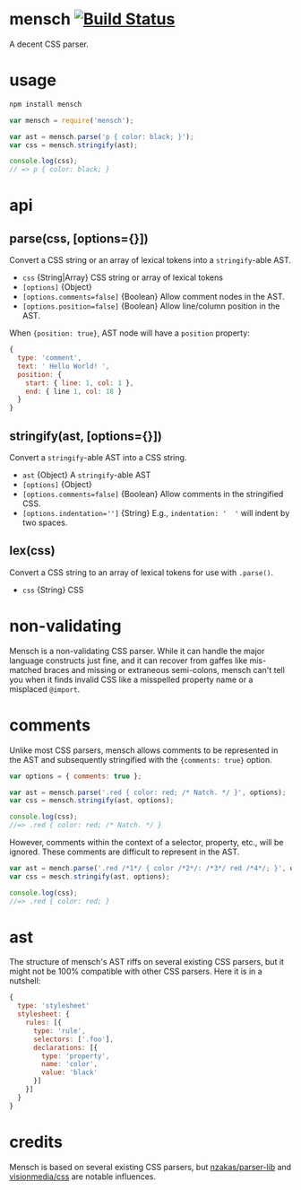 # mensch [![Build Status](https://secure.travis-ci.org/brettstimmerman/mensch.png?branch=master)](http://travis-ci.org/brettstimmerman/mensch)

A decent CSS parser.

# usage

```sh
npm install mensch
```

```js
var mensch = require('mensch');

var ast = mensch.parse('p { color: black; }');
var css = mensch.stringify(ast);

console.log(css);
// => p { color: black; }
```

# api

## parse(css, [options={}])

Convert a CSS string or an array of lexical tokens into a `stringify`-able AST.

- `css` {String|Array} CSS string or array of lexical tokens
- `[options]` {Object}
- `[options.comments=false]` {Boolean} Allow comment nodes in the AST.
- `[options.position=false]` {Boolean} Allow line/column position in the AST.

When `{position: true}`, AST node will have a `position` property:

```js
{
  type: 'comment',
  text: ' Hello World! ',
  position: {
    start: { line: 1, col: 1 },
    end: { line 1, col: 18 }
  }
}
```

## stringify(ast, [options={}])

Convert a `stringify`-able AST into a CSS string.

- `ast` {Object} A `stringify`-able AST
- `[options]` {Object}
- `[options.comments=false]` {Boolean} Allow comments in the stringified CSS.
- `[options.indentation='']` {String} E.g., `indentation: '  '` will indent by
    two spaces.

## lex(css)

Convert a CSS string to an array of lexical tokens for use with `.parse()`.

- `css` {String} CSS

# non-validating

Mensch is a non-validating CSS parser. While it can handle the major language
constructs just fine, and it can recover from gaffes like mis-matched braces and
missing or extraneous semi-colons, mensch can't tell you when it finds
invalid CSS like a misspelled property name or a misplaced `@import`.

# comments

Unlike most CSS parsers, mensch allows comments to be represented in the AST and
subsequently stringified with the `{comments: true}` option.

```js
var options = { comments: true };
```

```js
var ast = mensch.parse('.red { color: red; /* Natch. */ }', options);
var css = mensch.stringify(ast, options);

console.log(css);
//=> .red { color: red; /* Natch. */ }
```

However, comments within the context of a selector, property, etc., will be
ignored. These comments are difficult to represent in the AST.

```js
var ast = mench.parse('.red /*1*/ { color /*2*/: /*3*/ red /*4*/; }', options);
var css = mesch.stringify(ast, options);

console.log(css);
//=> .red { color: red; }
```

# ast

The structure of mensch's AST riffs on several existing CSS parsers, but it
might not be 100% compatible with other CSS parsers. Here it is in a nutshell:

```js
{
  type: 'stylesheet'
  stylesheet: {
    rules: [{
      type: 'rule',
      selectors: ['.foo'],
      declarations: [{
        type: 'property',
        name: 'color',
        value: 'black'
      }]
    }]
  }
}
```

# credits

Mensch is based on several existing CSS parsers, but
[nzakas/parser-lib](https://github.com/nzakas/parser-lib) and
[visionmedia/css](https://github.com/visionmedia/css) are notable influences.